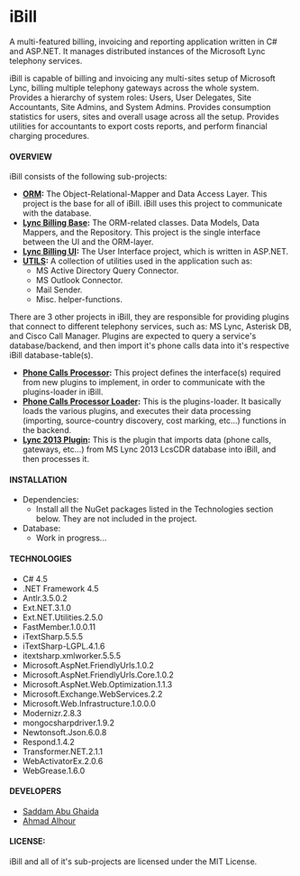 # iBill

A multi-featured billing, invoicing and reporting application written in C# and ASP.NET. It manages distributed instances of the Microsoft Lync telephony services.

iBill is capable of billing and invoicing any multi-sites setup of Microsoft Lync, billing multiple telephony gateways across the whole system. Provides a hierarchy of system roles: Users, User Delegates, Site Accountants, Site Admins, and System Admins. Provides consumption statistics for users, sites and overall usage across all the setup. Provides utilities for accountants to export costs reports, and perform financial charging procedures.

#### OVERVIEW

iBill consists of the following sub-projects:

  * **[ORM](CCC.ORM/):** The Object-Relational-Mapper and Data Access Layer. This project is the base for all of iBill. iBill uses this project to communicate with the database.
  * **[Lync Billing Base](LyncBillingBase/):** The ORM-related classes. Data Models, Data Mappers, and the Repository. This project is the single interface between the UI and the ORM-layer.
  * **[Lync Billing UI](LyncBillingUI/):** The User Interface project, which is written in ASP.NET.
  * **[UTILS](CCC.UTILS/):** A collection of utilities used in the application such as:
    * MS Active Directory Query Connector.
    * MS Outlook Connector.
    * Mail Sender.
    * Misc. helper-functions.

There are 3 other projects in iBill, they are responsible for providing plugins that connect to different telephony services, such as: MS Lync, Asterisk DB, and Cisco Call Manager. Plugins are expected to query a service's database/backend, and then import it's phone calls data into it's respective iBill database-table(s).

  * **[Phone Calls Processor](PhoneCallsProcessor/):** This project defines the interface(s) required from new plugins to implement, in order to communicate with the plugins-loader in iBill.
  * **[Phone Calls Processor Loader](PhoneCallsProcessorLoader/):** This is the plugins-loader. It basically loads the various plugins, and executes their data processing (importing, source-country discovery, cost marking, etc...) functions in the backend.
  * **[Lync 2013 Plugin](Lync2013Plugin/):** This is the plugin that imports data (phone calls, gateways, etc...) from MS Lync 2013 LcsCDR database into iBill, and then processes it.


#### INSTALLATION

  * Dependencies:
    * Install all the NuGet packages listed in the Technologies section below. They are not included in the project.
  * Database: 
    * Work in progress...


#### TECHNOLOGIES

  * C# 4.5
  * .NET Framework 4.5
  * Antlr.3.5.0.2
  * Ext.NET.3.1.0
  * Ext.NET.Utilities.2.5.0
  * FastMember.1.0.0.11
  * iTextSharp.5.5.5
  * iTextSharp-LGPL.4.1.6
  * itextsharp.xmlworker.5.5.5
  * Microsoft.AspNet.FriendlyUrls.1.0.2
  * Microsoft.AspNet.FriendlyUrls.Core.1.0.2
  * Microsoft.AspNet.Web.Optimization.1.1.3
  * Microsoft.Exchange.WebServices.2.2
  * Microsoft.Web.Infrastructure.1.0.0.0
  * Modernizr.2.8.3
  * mongocsharpdriver.1.9.2
  * Newtonsoft.Json.6.0.8
  * Respond.1.4.2
  * Transformer.NET.2.1.1
  * WebActivatorEx.2.0.6
  * WebGrease.1.6.0


#### DEVELOPERS

  * [Saddam Abu Ghaida](https://github.com/sghaida)
  * [Ahmad Alhour](https://github.com/aalhour)


#### LICENSE:

iBill and all of it's sub-projects are licensed under the MIT License.
